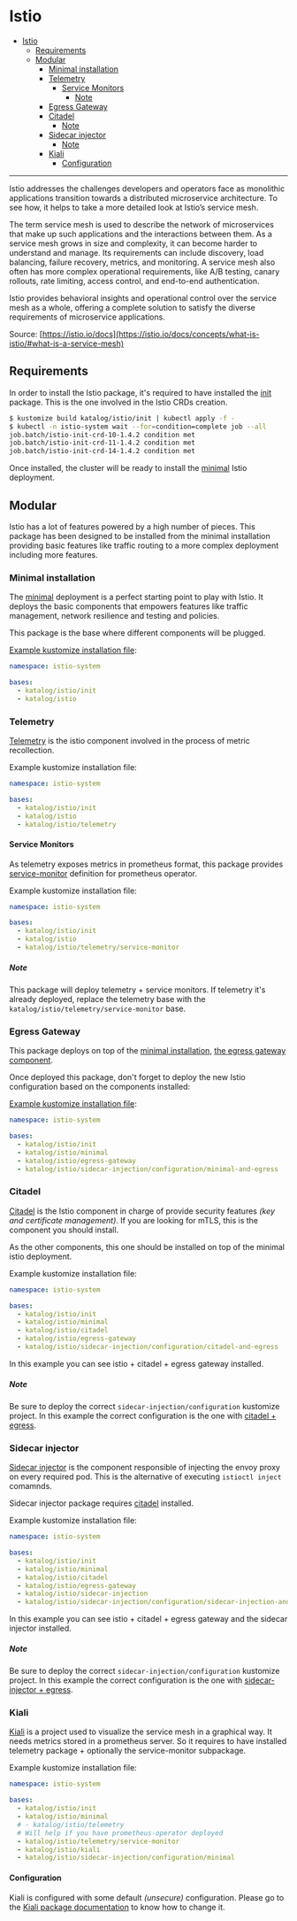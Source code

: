 # Istio

- [Istio](#istio)
  - [Requirements](#requirements)
  - [Modular](#modular)
    - [Minimal installation](#minimal-installation)
    - [Telemetry](#telemetry)
      - [Service Monitors](#service-monitors)
        - [Note](#note)
    - [Egress Gateway](#egress-gateway)
    - [Citadel](#citadel)
        - [Note](#note-1)
    - [Sidecar injector](#sidecar-injector)
        - [Note](#note-2)
    - [Kiali](#kiali)
      - [Configuration](#configuration)

___

Istio addresses the challenges developers and operators face as monolithic applications transition towards a
distributed microservice architecture. To see how, it helps to take a more detailed look at Istio’s service mesh.

The term service mesh is used to describe the network of microservices that make up such applications and the
interactions between them. As a service mesh grows in size and complexity, it can become harder to understand and
manage. Its requirements can include discovery, load balancing, failure recovery, metrics, and monitoring. A
service mesh also often has more complex operational requirements, like A/B testing, canary rollouts, rate limiting,
access control, and end-to-end authentication.

Istio provides behavioral insights and operational control over the service mesh as a whole, offering a complete
solution to satisfy the diverse requirements of microservice applications.

Source: [https://istio.io/docs](https://istio.io/docs/concepts/what-is-istio/#what-is-a-service-mesh)


## Requirements

In order to install the Istio package, it's required to have installed the [init](./init/README.md) package.
This is the one involved in the Istio CRDs creation.

```bash
$ kustomize build katalog/istio/init | kubectl apply -f -
$ kubectl -n istio-system wait --for=condition=complete job --all
job.batch/istio-init-crd-10-1.4.2 condition met
job.batch/istio-init-crd-11-1.4.2 condition met
job.batch/istio-init-crd-14-1.4.2 condition met
```

Once installed, the cluster will be ready to install the [minimal](#minimal-installation) Istio deployment.


## Modular

Istio has a lot of features powered by a high number of pieces. This package has been designed to be installed from the
minimal installation providing basic features like traffic routing to a more complex deployment including
more features.


### Minimal installation

The [minimal](minimal/README.md) deployment is a perfect starting point to play with Istio. It deploys the basic
components that empowers features like traffic management, network resilience and testing and policies.

This package is the base where different components will be plugged.

[Example kustomize installation file](../../examples/istio/minimal/kustomization.yaml):

```yaml
namespace: istio-system

bases:
  - katalog/istio/init
  - katalog/istio
```

### Telemetry

[Telemetry](telemetry/README.md) is the istio component involved in the process of metric recollection.

Example kustomize installation file:

```yaml
namespace: istio-system

bases:
  - katalog/istio/init
  - katalog/istio
  - katalog/istio/telemetry
```

#### Service Monitors

As telemetry exposes metrics in prometheus format, this package provides [service-monitor](telemetry/service-monitor) definition for prometheus operator.

Example kustomize installation file:

```yaml
namespace: istio-system

bases:
  - katalog/istio/init
  - katalog/istio
  - katalog/istio/telemetry/service-monitor
```

##### Note

This package will deploy telemetry + service monitors. If telemetry it's already deployed, replace the telemetry base
with the `katalog/istio/telemetry/service-monitor` base.


### Egress Gateway

This package deploys on top of the [minimal installation](#minimal-installation),
[the egress gateway component](egress-gateway/README.md).

Once deployed this package, don't forget to deploy the new Istio configuration based on the components installed:

[Example kustomize installation file](../../examples/istio/minimal-and-egress/kustomization.yaml):

```yaml
namespace: istio-system

bases:
  - katalog/istio/init
  - katalog/istio/minimal
  - katalog/istio/egress-gateway
  - katalog/istio/sidecar-injection/configuration/minimal-and-egress
```

### Citadel

[Citadel](citadel/README.md) is the Istio component in charge of provide security features *(key and certificate management)*.
If you are looking for mTLS, this is the component you should install.

As the other components, this one should be installed on top of the minimal istio deployment.

Example kustomize installation file:

```yaml
namespace: istio-system

bases:
  - katalog/istio/init
  - katalog/istio/minimal
  - katalog/istio/citadel
  - katalog/istio/egress-gateway
  - katalog/istio/sidecar-injection/configuration/citadel-and-egress
```

In this example you can see istio + citadel + egress gateway installed.

##### Note

Be sure to deploy the correct `sidecar-injection/configuration` kustomize project. In this example the correct
configuration is the one with [citadel + egress](sidecar-injection/configuration/citadel-and-egress).


### Sidecar injector

[Sidecar injector](sidecar-injection/README.md) is the component responsible of injecting the envoy proxy on every
required pod. This is the alternative of executing `istioctl inject` comamnds.

Sidecar injector package requires [citadel](citadel/README.md) installed.

Example kustomize installation file:

```yaml
namespace: istio-system

bases:
  - katalog/istio/init
  - katalog/istio/minimal
  - katalog/istio/citadel
  - katalog/istio/egress-gateway
  - katalog/istio/sidecar-injection
  - katalog/istio/sidecar-injection/configuration/sidecar-injection-and-egress
```

In this example you can see istio + citadel + egress gateway and the sidecar injector installed.

##### Note

Be sure to deploy the correct `sidecar-injection/configuration` kustomize project. In this example the correct
configuration is the one with [sidecar-injector + egress](sidecar-injection/configuration/sidecar-injection-and-egress).

### Kiali

[Kiali](kiali/) is a project used to visualize the service mesh in a graphical way. It needs metrics stored in a prometheus
server. So it requires to have installed telemetry package + optionally the service-monitor subpackage.

Example kustomize installation file:

```yaml
namespace: istio-system

bases:
  - katalog/istio/init
  - katalog/istio/minimal
  # - katalog/istio/telemetry
  # Will help if you have prometheus-operator deployed
  - katalog/istio/telemetry/service-monitor
  - katalog/istio/kiali
  - katalog/istio/sidecar-injection/configuration/minimal
```

#### Configuration

Kiali is configured with some default *(unsecure)* configuration. Please go to the [Kiali package documentation](kiali/README.md#configuration) to know how to change it.
